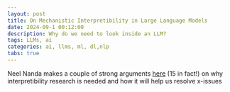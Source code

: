 ```yaml
---
layout: post
title: On Mechanistic Interpretibility in Large Language Models
date: 2024-09-1 00:12:00
description: Why do we need to look inside an LLM? 
tags: LLMs, ai
categories: ai, llms, ml, dl,nlp
tabs: true
---
```





Neel Nanda makes a couple of strong arguments [here](https://www.lesswrong.com/posts/uK6sQCNMw8WKzJeCQ/a-longlist-of-theories-of-impact-for-interpretability) (15 in fact!) on why interpretibility research is needed and how it will help us resolve x-issues

